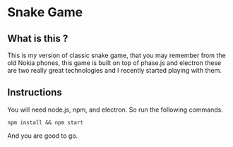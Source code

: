 # Snake Game

## What is this ?

This is my version of classic snake game, that you may remember from the old Nokia phones, this game is built on top of phase.js and electron these are two really great technologies and I recently started playing with them.

## Instructions

You will need node.js, npm, and electron. So run the following commands.

```
npm install && npm start
```

And you are good to go.
